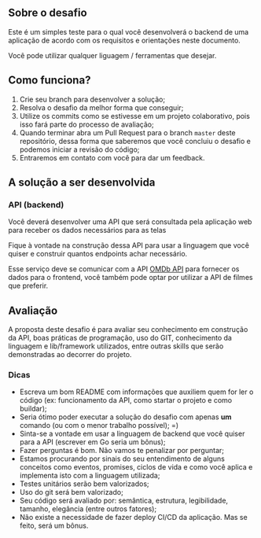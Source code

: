 ## Sobre o desafio

Este é um simples teste para o qual você desenvolverá o backend de uma aplicação de acordo com os requisitos e orientações neste documento.

Você pode utilizar qualquer liguagem / ferramentas que desejar.

## Como funciona?

1.  Crie seu branch para desenvolver a solução;
2.  Resolva o desafio da melhor forma que conseguir;
3.  Utilize os commits como se estivesse em um projeto colaborativo, pois isso fará parte do processo de avaliação;
4.  Quando terminar abra um Pull Request para o branch `master` deste repositório, dessa forma que saberemos que você concluiu o desafio e podemos iniciar a revisão do código;
5.  Entraremos em contato com você para dar um feedback.

## A solução a ser desenvolvida
  
### API (backend)
Você deverá desenvolver uma API que será consultada pela aplicação web para receber os dados necessários para as telas

Fique à vontade na construção dessa API para usar a linguagem que você quiser e construir quantos endpoints achar necessário.

Esse serviço deve se comunicar com a API [OMDb API](http://www.omdbapi.com/) para fornecer os dados para o frontend, você também pode optar por utilizar a API de filmes que preferir.

## Avaliação
A proposta deste desafio é para avaliar seu conhecimento em construção da API, boas práticas de programação, uso do GIT, conhecimento da linguagem e lib/framework utilizados, entre outras skills que serão demonstradas ao decorrer do projeto.

### Dicas

* Escreva um bom README com informações que auxiliem quem for ler o código (ex: funcionamento da API, como startar o projeto e como buildar);
* Seria ótimo poder executar a solução do desafio com apenas **um** comando (ou com o menor trabalho possível); =)
* Sinta-se a vontade em usar a linguagem de backend que você quiser para a API (escrever em Go seria um bônus);
* Fazer perguntas é bom. Não vamos te penalizar por perguntar;
* Estamos procurando por sinais do seu entendimento de alguns conceitos como eventos, promises, ciclos de vida e como você aplica e implementa isto com a linguagem utilizada;
* Testes unitários serão bem valorizados;
* Uso do git será bem valorizado;
* Seu código será avaliado por: semântica, estrutura, legibilidade, tamanho, elegância (entre outros fatores);
* Não existe a necessidade de fazer deploy CI/CD da aplicação. Mas se feito, será um bônus.
